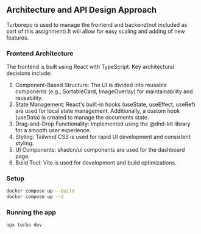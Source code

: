 
## Architecture and API Design Approach

Turborepo is used to manage the frontend and backend(not included as part of this assignment).It will allow for easy scaling and adding of new features.

### Frontend Architecture
The frontend is built using React with TypeScript. Key architectural decisions include:

1. Component-Based Structure: The UI is divided into reusable components (e.g., SortableCard, ImageOverlay) for maintainability and reusability.
2. State Management: React's built-in hooks (useState, useEffect, useRef) are used for local state management. Additionally, a custom hook (useData) is created to manage the documents state.
3. Drag-and-Drop Functionality: Implemented using the @dnd-kit library for a smooth user experience.
4. Styling: Tailwind CSS is used for rapid UI development and consistent styling.
5. UI Components: shadcn/ui components are used for the dashboard page.
6. Build Tool: Vite is used for development and build optimizations.

### Setup

```sh
docker compose up --build
docker compose up --d
```

### Running the app

```sh
npx turbo dev
```